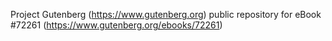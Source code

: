 Project Gutenberg (https://www.gutenberg.org) public repository
for eBook #72261 (https://www.gutenberg.org/ebooks/72261)
